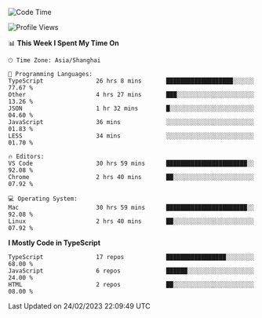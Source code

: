 <!--START_SECTION:waka-->
![Code Time](http://img.shields.io/badge/Code%20Time-3%2C852%20hrs%2042%20mins-blue)

![Profile Views](http://img.shields.io/badge/Profile%20Views-0-blue)

📊 **This Week I Spent My Time On** 

```text
🕑︎ Time Zone: Asia/Shanghai

💬 Programming Languages: 
TypeScript               26 hrs 8 mins       ███████████████████░░░░░░   77.67 % 
Other                    4 hrs 27 mins       ███░░░░░░░░░░░░░░░░░░░░░░   13.26 % 
JSON                     1 hr 32 mins        █░░░░░░░░░░░░░░░░░░░░░░░░   04.60 % 
JavaScript               36 mins             ░░░░░░░░░░░░░░░░░░░░░░░░░   01.83 % 
LESS                     34 mins             ░░░░░░░░░░░░░░░░░░░░░░░░░   01.70 % 

🔥 Editors: 
VS Code                  30 hrs 59 mins      ███████████████████████░░   92.08 % 
Chrome                   2 hrs 40 mins       ██░░░░░░░░░░░░░░░░░░░░░░░   07.92 % 

💻 Operating System: 
Mac                      30 hrs 59 mins      ███████████████████████░░   92.08 % 
Linux                    2 hrs 40 mins       ██░░░░░░░░░░░░░░░░░░░░░░░   07.92 % 
```

**I Mostly Code in TypeScript** 

```text
TypeScript               17 repos            █████████████████░░░░░░░░   68.00 % 
JavaScript               6 repos             ██████░░░░░░░░░░░░░░░░░░░   24.00 % 
HTML                     2 repos             ██░░░░░░░░░░░░░░░░░░░░░░░   08.00 % 
```




 Last Updated on 24/02/2023 22:09:49 UTC
<!--END_SECTION:waka-->
